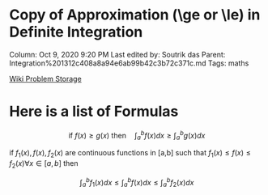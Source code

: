 # Copy of Approximation (\ge or \le) in Definite Integration

Column: Oct 9, 2020 9:20 PM
Last edited by: Soutrik das
Parent: Integration%201312c408a8a94e6ab99b42c3b72c371c.md
Tags: maths

[Wiki Problem Storage](Copy%20of%20Approximation%20(%20ge%20or%20le)%20in%20Definite%20Inte%2052495e175a114a7ebf6dda4f36b92523/Wiki%20Problem%20Storage%20997aa69f31ea46068908ebaa088ebc0e.csv)

# Here is a list of Formulas

$$\text{if $f(x) \ge g(x)$ then}\quad \int_a^bf(x)dx \ge \int_a^bg(x)dx $$

$\text{if $f_1(x),f(x),f_2(x)$ are continuous functions in [a,b] such that $f_1(x) \le f(x) \le f_2(x) \forall x \in[a,b]$ }$then 

$$\int_a^bf_1(x)dx \le \int_a^bf(x)dx \le\int_a^bf_2(x)dx$$